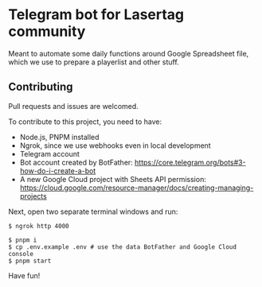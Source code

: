 # Telegram bot for Lasertag community

Meant to automate some daily functions around Google Spreadsheet file, which we use to prepare a playerlist and other stuff.

## Contributing

Pull requests and issues are welcomed.

To contribute to this project, you need to have:

- Node.js, PNPM installed
- Ngrok, since we use webhooks even in local development
- Telegram account
- Bot account created by BotFather: https://core.telegram.org/bots#3-how-do-i-create-a-bot
- A new Google Cloud project with Sheets API permission: https://cloud.google.com/resource-manager/docs/creating-managing-projects

Next, open two separate terminal windows and run:

```console
$ ngrok http 4000
```

```console
$ pnpm i
$ cp .env.example .env # use the data BotFather and Google Cloud console
$ pnpm start
```

Have fun!
